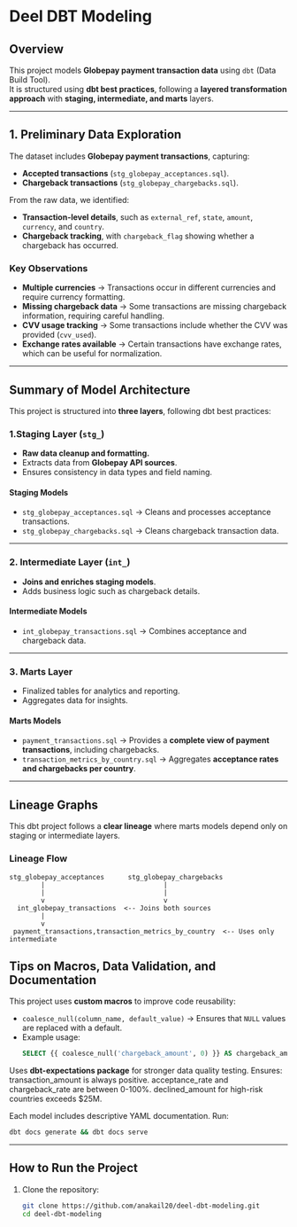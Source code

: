 # Deel DBT Modeling

## Overview
This project models **Globepay payment transaction data** using `dbt` (Data Build Tool).  
It is structured using **dbt best practices**, following a **layered transformation approach** with **staging, intermediate, and marts** layers.

---

##  1. Preliminary Data Exploration
The dataset includes **Globepay payment transactions**, capturing:
- **Accepted transactions** (`stg_globepay_acceptances.sql`).
- **Chargeback transactions** (`stg_globepay_chargebacks.sql`).

From the raw data, we identified:
- **Transaction-level details**, such as `external_ref`, `state`, `amount`, `currency`, and `country`.
- **Chargeback tracking**, with `chargeback_flag` showing whether a chargeback has occurred.

### Key Observations
- **Multiple currencies** → Transactions occur in different currencies and require currency formatting.  
- **Missing chargeback data** → Some transactions are missing chargeback information, requiring careful handling.  
- **CVV usage tracking** → Some transactions include whether the CVV was provided (`cvv_used`).  
- **Exchange rates available** → Certain transactions have exchange rates, which can be useful for normalization.  

---

## Summary of Model Architecture
This project is structured into **three layers**, following dbt best practices:

### 1️.Staging Layer (`stg_`)
- **Raw data cleanup and formatting.**
- Extracts data from **Globepay API sources**.
- Ensures consistency in data types and field naming.

#### Staging Models
- `stg_globepay_acceptances.sql` → Cleans and processes acceptance transactions.
- `stg_globepay_chargebacks.sql` → Cleans chargeback transaction data.

---

### 2️. Intermediate Layer (`int_`)
- **Joins and enriches staging models**.
- Adds business logic such as chargeback details.

#### Intermediate Models
- `int_globepay_transactions.sql` → Combines acceptance and chargeback data.

---

### 3️. Marts Layer 
- Finalized tables for analytics and reporting.
- Aggregates data for insights.

#### Marts Models
- `payment_transactions.sql` → Provides a **complete view of payment transactions**, including chargebacks.
- `transaction_metrics_by_country.sql` → Aggregates **acceptance rates and chargebacks per country**.

---

## Lineage Graphs
This dbt project follows a **clear lineage** where marts models depend only on staging or intermediate layers.

### Lineage Flow
```plaintext
stg_globepay_acceptances      stg_globepay_chargebacks
        |                              |
        |                              |
        v                              v
  int_globepay_transactions  <-- Joins both sources
        |
        v
 payment_transactions,transaction_metrics_by_country  <-- Uses only intermediate
```

## Tips on Macros, Data Validation, and Documentation

This project uses **custom macros** to improve code reusability:
- `coalesce_null(column_name, default_value)` → Ensures that `NULL` values are replaced with a default.
- Example usage:
  ```sql
  SELECT {{ coalesce_null('chargeback_amount', 0) }} AS chargeback_amount

Uses **dbt-expectations package** for stronger data quality testing.
Ensures:
transaction_amount is always positive.
acceptance_rate and chargeback_rate are between 0-100%.
declined_amount for high-risk countries exceeds $25M.


Each model includes descriptive YAML documentation.
Run:
   ```sh
   dbt docs generate && dbt docs serve
```

---

## **How to Run the Project**
1. Clone the repository:
   ```sh
   git clone https://github.com/anakail20/deel-dbt-modeling.git
   cd deel-dbt-modeling
   
